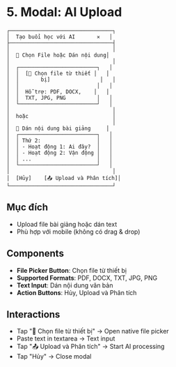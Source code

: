# 5. Modal: AI Upload

```
┌─────────────────────────────────┐
│  Tạo buổi học với AI       ✕   │
├─────────────────────────────────┤
│                                 │
│  📂 Chọn File hoặc Dán nội dung│
│                                 │
│  ┌─────────────────────────┐   │
│  │  [📄 Chọn file từ thiết │   │
│  │       bị]                │   │
│  │                         │   │
│  │  Hỗ trợ: PDF, DOCX,    │   │
│  │  TXT, JPG, PNG          │   │
│  └─────────────────────────┘   │
│                                 │
│  hoặc                           │
│                                 │
│  📝 Dán nội dung bài giảng     │
│  ┌─────────────────────────┐   │
│  │ Thứ 2:                  │   │
│  │ - Hoạt động 1: Ai đây?  │   │
│  │ - Hoạt động 2: Vận động │   │
│  │ ...                     │   │
│  └─────────────────────────┘   │
│                                 │
│  [Hủy]    [📤 Upload và Phân tích]│
└─────────────────────────────────┘
```

## Mục đích

- Upload file bài giảng hoặc dán text
- Phù hợp với mobile (không có drag & drop)

## Components

- **File Picker Button**: Chọn file từ thiết bị
- **Supported Formats**: PDF, DOCX, TXT, JPG, PNG
- **Text Input**: Dán nội dung văn bản
- **Action Buttons**: Hủy, Upload và Phân tích

## Interactions

- Tap "📄 Chọn file từ thiết bị" → Open native file picker
- Paste text in textarea → Text input
- Tap "📤 Upload và Phân tích" → Start AI processing
- Tap "Hủy" → Close modal
